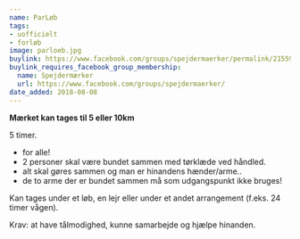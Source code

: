 ```yaml
---
name: ParLøb
tags:
- uofficielt
- forløb
image: parloeb.jpg
buylink: https://www.facebook.com/groups/spejdermaerker/permalink/2155948597970511/
buylink_requires_facebook_group_membership:
  name: Spejdermærker
  url: https://www.facebook.com/groups/spejdermaerker/
date_added: 2018-08-08
---
```

**Mærket kan tages til 5 eller 10km**

5 timer. 

- for alle!  
- 2 personer skal være bundet sammen med tørklæde ved håndled.
- alt skal gøres sammen og man er hinandens hænder/arme.. 
- de to arme der er bundet sammen må som udgangspunkt ikke bruges!

Kan tages under et løb, en lejr eller under et andet arrangement (f.eks. 24 timer vågen). 

Krav: at have tålmodighed, kunne samarbejde og hjælpe hinanden.
